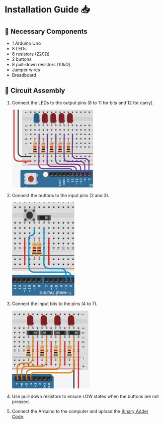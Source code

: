 # Installation Guide 📥

## 🔌 Necessary Components
- 1 Arduino Uno
- 8 LEDs
- 8 resistors (220Ω)
- 2 buttons
- 8 pull-down resistors (10kΩ)
- Jumper wires
- Breadboard

## 🔧 Circuit Assembly
1. Connect the LEDs to the output pins (8 to 11 for bits and 12 for carry).
    
    <img src="../images/outputPins.png" height="250" width="260">  

2. Connect the buttons to the input pins (2 and 3).

    <img src="../images/buttonPins.png" height="300" width="200">  

3. Connect the input bits to the pins (4 to 7).

    <img src="../images/inputPins.png" height="250" width="250">  
4. Use pull-down resistors to ensure LOW states when the buttons are not pressed.
5. Connect the Arduino to the computer and upload the [Binary Adder Code](../binaryAdder.cpp).